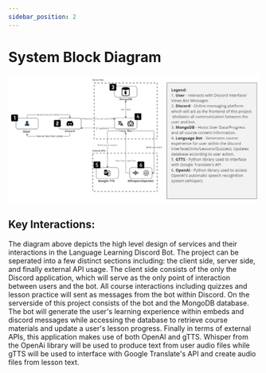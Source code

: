```yaml
---
sidebar_position: 2
---
```


# System Block Diagram
<img src ="https://raw.githubusercontent.com/Capstone-Projects-2023-Fall/project-language-learning-discord-bot/main/images/sysbloc.png" alt="System Block Diagram"/>

## Key Interactions:
The diagram above depicts the high level design of services and their interactions in the Language Learning Discord Bot. The project can be seperated into a few distinct sections including: the client side, server side, and finally external API usage. The client side consists of the only the Discord application, which will serve as the only point of interaction between users and the bot. All course interactions including quizzes and lesson practice will sent as messages from the bot within Discord. On the serverside of this project consists of the bot and the MongoDB database. The bot will generate the user's learning experience within embeds and discord messages while accessing the database to retrieve course materials and update a user's lesson progress. Finally in terms of external APIs, this application makes use of both OpenAI and gTTS. Whisper from the OpenAi library will be used to produce text from user audio files while gTTS will be used to interface with Google Translate's API and create audio files from lesson text. 
